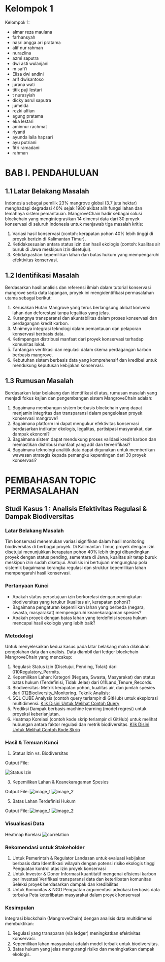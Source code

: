 # Kelompok 1
Kelompok 1:
- almar reza maulana
- farhansyah
- nasri angga ari pratama
- alif nur rahman
- nurazlina
- azmi saputra
- dwi asti wulanjani
- m safi'i
- Elisa dwi andini
- arif dwisantoso
- jurana wati
- titik puji lestari
- t nurasyiah
- dicky asrul saputra
- jumelda
- rezki alfian
- agung pratama
- eka lestari
- aminnur rachmat
- riyanti
- ayunda laila hapsari
- ayu putriani
- fitri ramadani
- rahman

# BAB I. PENDAHULUAN
## 1.1 Latar Belakang Masalah

Indonesia sebagai pemilik 23% mangrove global (3.7 juta hektar) menghadapi degradasi 40% sejak 1980 akibat alih fungsi lahan dan lemahnya sistem pemantauan. 
MangroveChain hadir sebagai solusi blockchain yang mengintegrasikan 14 dimensi data dari 30 proyek konservasi di seluruh Indonesia untuk menjawab tiga masalah kritis:
1. Variasi hasil konservasi (contoh: kerapatan pohon 40% lebih tinggi di proyek berizin di Kalimantan Timur).
2. Ketidaksesuaian antara status izin dan hasil ekologis (contoh: kualitas air buruk di Jawa meskipun izin disetujui).
3. Ketidakpastian kepemilikan lahan dan batas hukum yang mempengaruhi efektivitas konservasi.

## 1.2 Identifikasi Masalah
Berdasarkan hasil analisis dan referensi ilmiah dalam tutorial konservasi mangrove serta data lapangan, proyek ini mengidentifikasi permasalahan utama sebagai berikut:
1. Kerusakan Hutan Mangrove yang terus berlangsung akibat konversi lahan dan deforestasi tanpa legalitas yang jelas.
2. Kurangnya transparansi dan akuntabilitas dalam proses konservasi dan perdagangan kredit karbon.
3. Minimnya integrasi teknologi dalam pemantauan dan pelaporan konservasi berbasis data.
4. Ketimpangan distribusi manfaat dari proyek konservasi terhadap komunitas lokal.
5. Tantangan verifikasi dan regulasi dalam skema perdagangan karbon berbasis mangrove.
6. Kebutuhan sistem berbasis data yang komprehensif dan kredibel untuk mendukung keputusan kebijakan konservasi.

## 1.3 Rumusan Masalah
Berdasarkan latar belakang dan identifikasi di atas, rumusan masalah yang menjadi fokus kajian dan pengembangan sistem MangroveChain adalah:
1. Bagaimana membangun sistem berbasis blockchain yang dapat menjamin integritas dan transparansi dalam pengelolaan proyek konservasi mangrove?
2. Bagaimana platform ini dapat mengukur efektivitas konservasi berdasarkan indikator ekologis, legalitas, partisipasi masyarakat, dan dampak ekonomi?
3. Bagaimana sistem dapat mendukung proses validasi kredit karbon dan memastikan distribusi manfaat yang adil dan terverifikasi?
4. Bagaimana teknologi analitik data dapat digunakan untuk memberikan wawasan strategis kepada pemangku kepentingan dari 30 proyek konservasi?

# PEMBAHASAN TOPIC PERMASALAHAN

## Studi Kasus 1 : Analisis Efektivitas Regulasi & Dampak Biodiversitas

### Latar Belakang Masalah
Tim konservasi menemukan variasi signifikan dalam hasil monitoring biodiversitas di berbagai proyek. Di Kalimantan Timur, proyek dengan izin disetujui menunjukkan kerapatan pohon 40% lebih tinggi dibandingkan proyek dengan status pending, sementara di Jawa, kualitas air tetap buruk meskipun izin sudah disetujui. Analisis ini bertujuan mengungkap pola sistemik bagaimana kerangka regulasi dan struktur kepemilikan lahan mempengaruhi hasil konservasi.

### Pertanyaan Kunci
- Apakah status persetujuan izin berkorelasi dengan peningkatan biodiversitas yang terukur (kualitas air, kerapatan pohon)?
- Bagaimana pengaturan kepemilikan lahan yang berbeda (negara, swasta, masyarakat) mempengaruhi keanekaragaman spesies?
- Apakah proyek dengan batas lahan yang terdefinisi secara hukum mencapai hasil ekologis yang lebih baik?

### Metodologi
Untuk menyelesaikan kedua kasus pada latar belakang maka dilakukan pengolahan data dan analisis. 
Data diambil dari ledger blockchain MangroveChain yang mencakup:
1. Regulasi: Status izin (Disetujui, Pending, Tolak) dari 010Regulatory_Permits.
2. Kepemilikan Lahan: Kategori (Negara, Swasta, Masyarakat) dan status batas hukum (Terdefinisi, Tidak Jelas) dari 011Land_Tenure_Records.
3. Biodiversitas: Metrik kerapatan pohon, kualitas air, dan jumlah spesies dari 012Biodiversity_Monitoring.
Teknik Analisis:
1. SQL CUBE Analysis (contoh query terlampir di GitHub) untuk eksplorasi multidimensi.
[Klik Disini Untuk Melihat Contoh Query](https://github.com/nurazlina-4/MangroveChain-Conservation-Analytics/blob/main/contoh_query/query_SQL.sql)
2. Prediksi Dampak berbasis machine learning (model regresi) untuk proyeksi keberlanjutan.
3. Heatmap Korelasi (contoh kode skrip terlampir di GitHub) untuk melihat hubungan antara faktor regulasi dan metrik biodiversitas.
[Klik Disini Untuk Melihat Contoh Kode Skrip](https://github.com/nurazlina-4/MangroveChain-Conservation-Analytics/blob/main/contoh_query/skripkode_studikasus1.ipynb)

### Hasil & Temuan Kunci
1. Status Izin vs. Biodiversitas

Output File:

![Status Izin](https://github.com/nurazlina-4/MangroveChain-Conservation-Analytics/blob/main/images/Status_Izin.PNG)

3. Kepemilikan Lahan & Keanekaragaman Spesies

Output File:
![image_1](https://github.com/nurazlina-4/MangroveChain-Conservation-Analytics/blob/main/images/output_1-12.PNG)
![image_2](https://github.com/nurazlina-4/MangroveChain-Conservation-Analytics/blob/main/images/output_13-30.PNG)

5. Batas Lahan Terdefinisi Hukum

Output File:
![image_1](https://github.com/nurazlina-4/MangroveChain-Conservation-Analytics/blob/main/images/output_1-12.PNG)
![image_2](https://github.com/nurazlina-4/MangroveChain-Conservation-Analytics/blob/main/images/output_13-30.PNG)

### Visualisasi Data 
 Heatmap Korelasi
 ![correlation](https://github.com/nurazlina-4/MangroveChain-Conservation-Analytics/blob/main/images/output_correlation.png)

### Rekomendasi untuk Stakeholder
1. Untuk Pemerintah & Regulator
Landasan untuk evaluasi kebijakan berbasis data
Identifikasi wilayah dengan potensi risiko ekologis tinggi
Penguatan kontrol atas izin proyek konservasi
2. Untuk Investor & Donor
Informasi kuantitatif mengenai efisiensi karbon per investasi
Verifikasi transparansi data dan keterlibatan komunitas
Seleksi proyek berdasarkan dampak dan kredibilitas
3. Untuk Komunitas & NGO
Penguatan argumentasi advokasi berbasis data terbuka
Peta keterlibatan masyarakat dalam proyek konservasi

### Kesimpulan
Integrasi blockchain (MangroveChain) dengan analisis data multidimensi membuktikan:
1. Regulasi yang transparan (via ledger) meningkatkan efektivitas konservasi.
2. Kepemilikan lahan masyarakat adalah model terbaik untuk biodiversitas.
3. Batas hukum yang jelas mengurangi risiko dan meningkatkan dampak ekologis.
